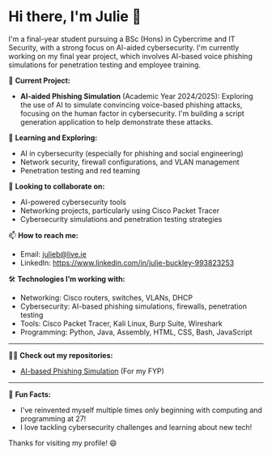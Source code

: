 # Hi there, I'm Julie 👋

I'm a final-year student pursuing a BSc (Hons) in Cybercrime and IT Security, with a strong focus on AI-aided cybersecurity. I'm currently working on my final year project, which involves AI-based voice phishing simulations for penetration testing and employee training. 

🔭 **Current Project:**
- **AI-aided Phishing Simulation** (Academic Year 2024/2025): Exploring the use of AI to simulate convincing voice-based phishing attacks, focusing on the human factor in cybersecurity. I'm building a script generation application to help demonstrate these attacks.

🌱 **Learning and Exploring:**
- AI in cybersecurity (especially for phishing and social engineering)
- Network security, firewall configurations, and VLAN management
- Penetration testing and red teaming

👯 **Looking to collaborate on:**
- AI-powered cybersecurity tools
- Networking projects, particularly using Cisco Packet Tracer
- Cybersecurity simulations and penetration testing strategies

📫 **How to reach me:**
- Email: julieb@live.ie
- LinkedIn: https://www.linkedin.com/in/julie-buckley-993823253

🛠️ **Technologies I’m working with:**
- Networking: Cisco routers, switches, VLANs, DHCP
- Cybersecurity: AI-based phishing simulations, firewalls, penetration testing
- Tools: Cisco Packet Tracer, Kali Linux, Burp Suite, Wireshark
- Programming: Python, Java, Assembly, HTML, CSS, Bash, JavaScript

---

👩‍💻 **Check out my repositories:**
- [AI-based Phishing Simulation](https://github.com/BuckleyJulie/FYP) (For my FYP)

---

💬 **Fun Facts:**
- I've reinvented myself multiple times only beginning with computing and programming at 27!
- I love tackling cybersecurity challenges and learning about new tech!

Thanks for visiting my profile! 😄
